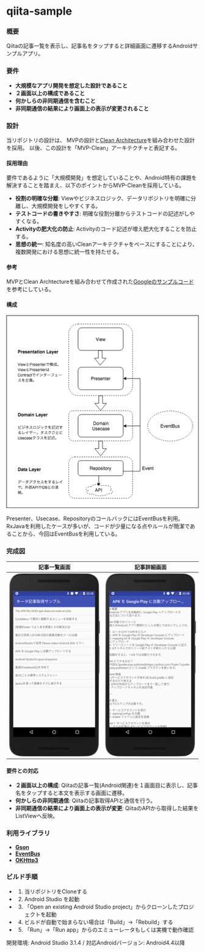 # qiita-sample

### 概要
Qiitaの記事一覧を表示し、記事名をタップすると詳細画面に遷移するAndroidサンプルアプリ。

### 要件
* **大規模なアプリ開発を想定した設計であること**
* **２画面以上の構成であること**
* **何かしらの非同期通信を含むこと**
* **非同期通信の結果により画面上の表示が変更されること**


### 設計

当リポジトリの設計は、 MVPの設計と[Clean Architecture](https://8thlight.com/blog/uncle-bob/2012/08/13/the-clean-architecture.html)を組み合わせた設計を採用。
以後、この設計を「MVP-Clean」アーキテクチャと表記する。

#### 採用理由
要件であるように「大規模開発」を想定していることや、Android特有の課題を解決することを踏まえ、以下のポイントからMVP-Cleanを採用している。

* **役割の明確な分離**: Viewやビジネスロジック、データリポジトリを明確に分離し、大規模開発をしやすくする。
* **テストコードの書きやすさ**: 明確な役割分離からテストコードの記述がしやすくなる。
* **Activityの肥大化の防止**: Activityのコード記述が増え肥大化することを防止する。
* **思想の統一**: 知名度の高いCleanアーキテクチャをベースにすることにより、複数開発における思想に統一性を持たせる。

#### 参考

MVPとClean Archtectureを組み合わせて作成された[Googleのサンプルコード](https://github.com/googlesamples/android-architecture/tree/todo-mvp-clean)を参考にしている。

#### 構成

![](./image/figure.png) 

Presenter、Usecase、RepositoryのコールバックにはEventBusを利用。RxJavaを利用したケースが多いが、コードが少量になる点やルールが簡潔であることから、今回はEventBusを利用している。

### 完成図

|記事一覧画面|記事詳細画面|
|---|---|
|![](./image/activity_articles_image.png)|![](./image/activity_detail_image.png)|

#### 要件との対応
* **２画面以上の構成**: Qiitaの記事一覧(Android関連)を１画面目に表示し、記事名をタップすると本文を表示する画面に遷移。
* **何かしらの非同期通信**: Qiitaの記事取得APIと通信を行う。
* **非同期通信の結果により画面上の表示が変更**: QiitaのAPIから取得した結果をListViewへ反映。

### 利用ライブラリ

* **[Gson](https://github.com/google/gson)**
* **[EventBus](https://github.com/greenrobot/EventBus)**
* **[OKHttp3](https://github.com/square/okhttp)**

### ビルド手順
* 1. 当リポジトリをCloneする
* 2. Android Studio を起動
* 3. 「Open an existing Android Studio project」からクローンしたプロジェクトを起動
* 4. ビルドが自動で始まらない場合は「Build」->「Rebuild」する
* 5. 「Run」->「Run app」からのエミューレータもしくは実機で動作確認

開発環境: Android Studio 3.1.4 / 対応Androidバージョン: Android4.4以降